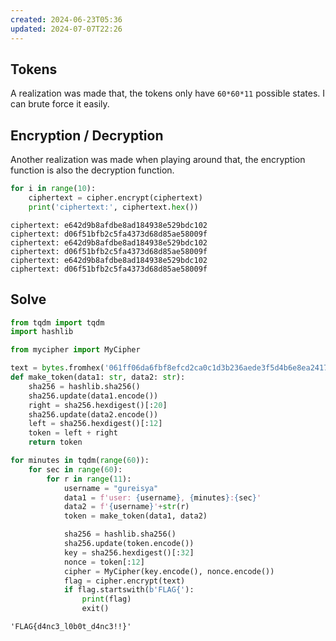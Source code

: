 ```yaml
---
created: 2024-06-23T05:36
updated: 2024-07-07T22:26
---
```


## Tokens
A realization was made that, the tokens only have `60*60*11` possible states.
I can brute force it easily.

## Encryption / Decryption
Another realization was made when playing around that, the encryption function is also the decryption function.

```python
for i in range(10):
    ciphertext = cipher.encrypt(ciphertext)
    print('ciphertext:', ciphertext.hex())
```

```
ciphertext: e642d9b8afdbe8ad184938e529bdc102
ciphertext: d06f51bfb2c5fa4373d68d85ae58009f
ciphertext: e642d9b8afdbe8ad184938e529bdc102
ciphertext: d06f51bfb2c5fa4373d68d85ae58009f
ciphertext: e642d9b8afdbe8ad184938e529bdc102
ciphertext: d06f51bfb2c5fa4373d68d85ae58009f
```

## Solve

```python
from tqdm import tqdm
import hashlib

from mycipher import MyCipher

text = bytes.fromhex('061ff06da6fbf8efcd2ca0c1d3b236aede3f5d4b6e8ea24179')
def make_token(data1: str, data2: str):
    sha256 = hashlib.sha256()
    sha256.update(data1.encode())
    right = sha256.hexdigest()[:20]
    sha256.update(data2.encode())
    left = sha256.hexdigest()[:12]
    token = left + right
    return token

for minutes in tqdm(range(60)):
    for sec in range(60):
        for r in range(11):
            username = "gureisya"
            data1 = f'user: {username}, {minutes}:{sec}'
            data2 = f'{username}'+str(r)
            token = make_token(data1, data2)

            sha256 = hashlib.sha256()
            sha256.update(token.encode())
            key = sha256.hexdigest()[:32]
            nonce = token[:12]
            cipher = MyCipher(key.encode(), nonce.encode())
            flag = cipher.encrypt(text)
            if flag.startswith(b'FLAG{'):
                print(flag)
                exit()
```

```
'FLAG{d4nc3_l0b0t_d4nc3!!}'
```
